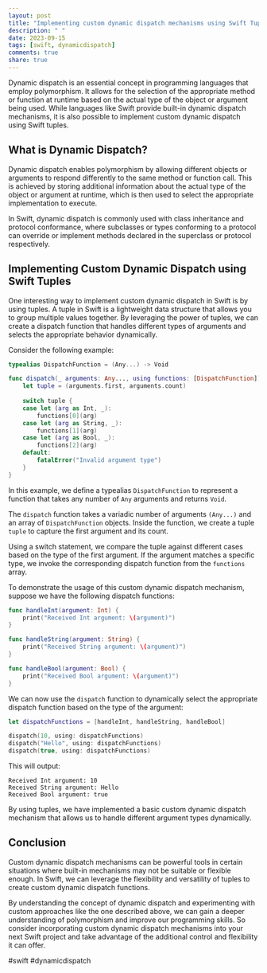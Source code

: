 ```yaml
---
layout: post
title: "Implementing custom dynamic dispatch mechanisms using Swift Tuples."
description: " "
date: 2023-09-15
tags: [swift, dynamicdispatch]
comments: true
share: true
---
```


Dynamic dispatch is an essential concept in programming languages that employ polymorphism. It allows for the selection of the appropriate method or function at runtime based on the actual type of the object or argument being used. While languages like Swift provide built-in dynamic dispatch mechanisms, it is also possible to implement custom dynamic dispatch using Swift tuples.

## What is Dynamic Dispatch?

Dynamic dispatch enables polymorphism by allowing different objects or arguments to respond differently to the same method or function call. This is achieved by storing additional information about the actual type of the object or argument at runtime, which is then used to select the appropriate implementation to execute.

In Swift, dynamic dispatch is commonly used with class inheritance and protocol conformance, where subclasses or types conforming to a protocol can override or implement methods declared in the superclass or protocol respectively.

## Implementing Custom Dynamic Dispatch using Swift Tuples

One interesting way to implement custom dynamic dispatch in Swift is by using tuples. A tuple in Swift is a lightweight data structure that allows you to group multiple values together. By leveraging the power of tuples, we can create a dispatch function that handles different types of arguments and selects the appropriate behavior dynamically.

Consider the following example:

```swift
typealias DispatchFunction = (Any...) -> Void

func dispatch(_ arguments: Any..., using functions: [DispatchFunction]) {
    let tuple = (arguments.first, arguments.count)
    
    switch tuple {
    case let (arg as Int, _):
        functions[0](arg)
    case let (arg as String, _):
        functions[1](arg)
    case let (arg as Bool, _):
        functions[2](arg)
    default:
        fatalError("Invalid argument type")
    }
}
```

In this example, we define a typealias `DispatchFunction` to represent a function that takes any number of `Any` arguments and returns `Void`.

The `dispatch` function takes a variadic number of arguments `(Any...)` and an array of `DispatchFunction` objects. Inside the function, we create a tuple `tuple` to capture the first argument and its count.

Using a switch statement, we compare the tuple against different cases based on the type of the first argument. If the argument matches a specific type, we invoke the corresponding dispatch function from the `functions` array.

To demonstrate the usage of this custom dynamic dispatch mechanism, suppose we have the following dispatch functions:

```swift
func handleInt(argument: Int) {
    print("Received Int argument: \(argument)")
}

func handleString(argument: String) {
    print("Received String argument: \(argument)")
}

func handleBool(argument: Bool) {
    print("Received Bool argument: \(argument)")
}
```

We can now use the `dispatch` function to dynamically select the appropriate dispatch function based on the type of the argument:

```swift
let dispatchFunctions = [handleInt, handleString, handleBool]

dispatch(10, using: dispatchFunctions)
dispatch("Hello", using: dispatchFunctions)
dispatch(true, using: dispatchFunctions)
```

This will output:

```
Received Int argument: 10
Received String argument: Hello
Received Bool argument: true
```

By using tuples, we have implemented a basic custom dynamic dispatch mechanism that allows us to handle different argument types dynamically.

## Conclusion

Custom dynamic dispatch mechanisms can be powerful tools in certain situations where built-in mechanisms may not be suitable or flexible enough. In Swift, we can leverage the flexibility and versatility of tuples to create custom dynamic dispatch functions.

By understanding the concept of dynamic dispatch and experimenting with custom approaches like the one described above, we can gain a deeper understanding of polymorphism and improve our programming skills. So consider incorporating custom dynamic dispatch mechanisms into your next Swift project and take advantage of the additional control and flexibility it can offer.

#swift #dynamicdispatch